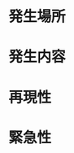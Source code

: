
# 発生場所
<!-- バグ発生時のブランチを指定してください。 -->

<!-- 例: 最新のfix/etc ブランチ x2b0c44298fc1c149afbf4c8996fb92427ae41e4649b934ca495991b7852b855 -->

# 発生内容
<!-- バグ発生時の状況を記述してください。 -->
<!-- スクリーンショットがあれば末尾に添付してください。 -->


# 再現性
<!-- バグ再現ができた場合は再現時の手法をできるだけ多く記述してください。 -->


# 緊急性
<!-- 問題の緊急性について 「低/中/高/緊急」 の4段階で記述してください。  -->
<!-- 緊急性は「深刻度」「発生可能性」の2軸で考えると考えやすいです。 -->
<!-- 深刻度3点、発生可能性2点で評価し、その合計を 0=低 1=中 2=高 3<=緊急が目安です。 -->
